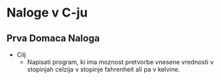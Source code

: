 # Naloge v C-ju
## Prva Domaca Naloga
 * Cilj
   + Napisati program, ki ima moznost pretvorbe vnesene vrednosti v stopinjah celzija v stopinje fahrenheit ali pa v kelvine.

